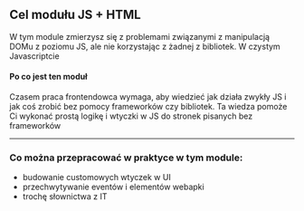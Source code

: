 ## Cel modułu JS + HTML

W tym module zmierzysz się z problemami związanymi z manipulacją DOMu z poziomu JS, ale nie korzystając z żadnej z bibliotek. W czystym Javascriptcie

#### Po co jest ten moduł
Czasem praca frontendowca wymaga, aby wiedzieć jak działa zwykły JS i jak coś zrobić bez pomocy frameworków czy bibliotek. Ta wiedza pomoże Ci wykonać prostą logikę i wtyczki w JS do stronek pisanych bez frameworków 

***

### Co można przepracować w praktyce w tym module:
- budowanie customowych wtyczek w UI
- przechwytywanie eventów i elementów webapki
- trochę słownictwa z IT
